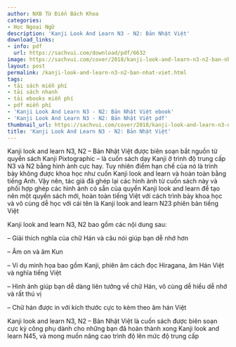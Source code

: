 ```yaml
---
author: NXB Từ Điển Bách Khoa
categories:
- Học Ngoại Ngữ
description: 'Kanji Look And Learn N3 - N2: Bản Nhật Việt'
download_links:
- info: pdf
  url: https://sachvui.com/download/pdf/6632
image: https://sachvui.com/cover/2018/kanji-look-and-learn-n3-n2-ban-nhat-viet.jpg
layout: post
permalink: /kanji-look-and-learn-n3-n2-ban-nhat-viet.html
tags:
- tải sách miễn phí
- tải sách nhanh
- tải ebooks miễn phí
- pdf miễn phí
- 'Kanji Look And Learn N3 - N2: Bản Nhật Việt ebook'
- 'Kanji Look And Learn N3 - N2: Bản Nhật Việt pdf'
thumbnail_url: https://sachvui.com/cover/2018/kanji-look-and-learn-n3-n2-ban-nhat-viet.jpg
title: 'Kanji Look And Learn N3 - N2: Bản Nhật Việt'
---
```


 <div class="item-desc text-justify"> <p>Kanji look and learn N3, N2 – Bản Nhật Việt được biên soạn bắt nguồn từ quyển sách Kanji Pixtographic – là cuốn sách dạy Kanji ở trình độ trung cấp N3 và N2 bằng hình ảnh cực hay. Tuy nhiên điểm hạn chế của nó là trình bày không được khoa học như cuốn Kanji look and learn và hoàn toàn bằng tiếng Anh. Vậy nên, tác giả đã ghép lại các hình ảnh từ cuốn sách này và phối hợp ghép các hình ảnh có sẵn của quyển Kanji look and learn để tạo nên một quyển sách mới, hoàn toàn tiếng Việt với cách trình bày khoa học và vô cùng dễ học với cái tên là Kanji look and learn N23 phiên bản tiếng Việt</p><p>Kanji look and learn N3, N2 bao gồm các nội dung sau:</p><p>– Giải thích nghĩa của chữ Hán và câu nói giúp bạn dễ nhớ hơn</p><p>– Âm on và âm Kun</p><p>– Ví dụ minh họa bao gồm Kanji, phiên âm cách đọc Hiragana, âm Hán Việt và nghĩa tiếng Việt</p><p>– Hình ảnh giúp bạn dễ dàng liên tưởng về chữ Hán, vô cùng dễ hiểu dễ nhớ và rất thú vị</p><p>– Chữ hán được in với kích thước cực to kèm theo âm hán Việt</p><p>Kanji look and learn N3, N2 – Bản Nhật Việt là cuốn sách được biên soạn cực kỳ công phụ dành cho những bạn đã hoàn thành xong Kanji look and learn N45, và mong muốn nâng cao trình độ lên mức độ trung cấp</p> </div>